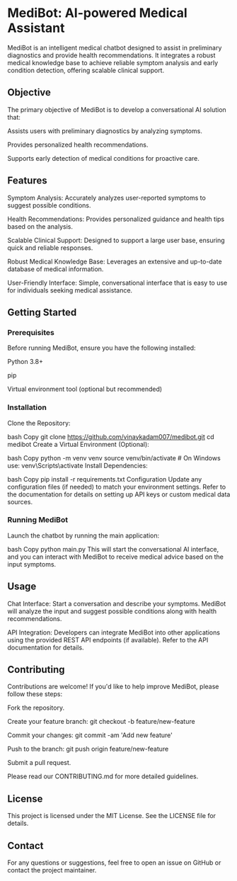 # MediBot: AI-powered Medical Assistant
MediBot is an intelligent medical chatbot designed to assist in preliminary diagnostics and provide health recommendations. It integrates a robust medical knowledge base to achieve reliable symptom analysis and early condition detection, offering scalable clinical support.

## Objective
The primary objective of MediBot is to develop a conversational AI solution that:

Assists users with preliminary diagnostics by analyzing symptoms.

Provides personalized health recommendations.

Supports early detection of medical conditions for proactive care.

## Features
Symptom Analysis: Accurately analyzes user-reported symptoms to suggest possible conditions.

Health Recommendations: Provides personalized guidance and health tips based on the analysis.

Scalable Clinical Support: Designed to support a large user base, ensuring quick and reliable responses.

Robust Medical Knowledge Base: Leverages an extensive and up-to-date database of medical information.

User-Friendly Interface: Simple, conversational interface that is easy to use for individuals seeking medical assistance.

## Getting Started
### Prerequisites
Before running MediBot, ensure you have the following installed:

Python 3.8+

pip

Virtual environment tool (optional but recommended)

### Installation
Clone the Repository:

bash
Copy
git clone https://github.com/vinaykadam007/medibot.git
cd medibot
Create a Virtual Environment (Optional):

bash
Copy
python -m venv venv
source venv/bin/activate  # On Windows use: venv\Scripts\activate
Install Dependencies:

bash
Copy
pip install -r requirements.txt
Configuration
Update any configuration files (if needed) to match your environment settings. Refer to the documentation for details on setting up API keys or custom medical data sources.

### Running MediBot
Launch the chatbot by running the main application:

bash
Copy
python main.py
This will start the conversational AI interface, and you can interact with MediBot to receive medical advice based on the input symptoms.

## Usage
Chat Interface: Start a conversation and describe your symptoms. MediBot will analyze the input and suggest possible conditions along with health recommendations.

API Integration: Developers can integrate MediBot into other applications using the provided REST API endpoints (if available). Refer to the API documentation for details.

## Contributing
Contributions are welcome! If you'd like to help improve MediBot, please follow these steps:

Fork the repository.

Create your feature branch: git checkout -b feature/new-feature

Commit your changes: git commit -am 'Add new feature'

Push to the branch: git push origin feature/new-feature

Submit a pull request.

Please read our CONTRIBUTING.md for more detailed guidelines.

## License
This project is licensed under the MIT License. See the LICENSE file for details.

## Contact
For any questions or suggestions, feel free to open an issue on GitHub or contact the project maintainer.
